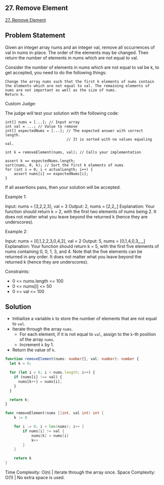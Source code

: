 ## 27. Remove Element

[27. Remove Element](https://leetcode.com/problems/remove-element/)

## Problem Statement

Given an integer array nums and an integer val, remove all occurrences of val in nums in-place. The order of the elements may be changed. Then return the number of elements in nums which are not equal to val.

Consider the number of elements in nums which are not equal to val be k, to get accepted, you need to do the following things:

    Change the array nums such that the first k elements of nums contain the elements which are not equal to val. The remaining elements of nums are not important as well as the size of nums.
    Return k.

Custom Judge:

The judge will test your solution with the following code:

```
int[] nums = [...]; // Input array
int val = ...; // Value to remove
int[] expectedNums = [...]; // The expected answer with correct length.
                            // It is sorted with no values equaling val.

int k = removeElement(nums, val); // Calls your implementation

assert k == expectedNums.length;
sort(nums, 0, k); // Sort the first k elements of nums
for (int i = 0; i < actualLength; i++) {
    assert nums[i] == expectedNums[i];
}
```

If all assertions pass, then your solution will be accepted.

Example 1:

Input: nums = [3,2,2,3], val = 3
Output: 2, nums = [2,2,_,_]
Explanation: Your function should return k = 2, with the first two elements of nums being 2.
It does not matter what you leave beyond the returned k (hence they are underscores).

Example 2:

Input: nums = [0,1,2,2,3,0,4,2], val = 2
Output: 5, nums = [0,1,4,0,3,_,_,_]
Explanation: Your function should return k = 5, with the first five elements of nums containing 0, 0, 1, 3, and 4.
Note that the five elements can be returned in any order.
It does not matter what you leave beyond the returned k (hence they are underscores).

 

Constraints:

- 0 <= nums.length <= 100
- 0 <= nums[i] <= 50
- 0 <= val <= 100

## Solution

- Initiailize a variable `k` to store the number of elements that are not equal to `val`.
- Iterate through the array `nums`.
  - For each element, if it is not equal to `val`, assign to the `k`-th position of the array `nums`.
  - Increment `k` by 1.
- Return the value of `k`.

```ts
function removeElement(nums: number[], val: number): number {
  let k = 0;

  for (let i = 0; i < nums.length; i++) {
    if (nums[i] !== val) {
      nums[k++] = nums[i];
    }
  }

  return k;
}
```

```go
func removeElement(nums []int, val int) int {
	k := 0

	for i := 0; i < len(nums); i++ {
		if nums[i] != val {
			nums[k] = nums[i]
			k++
		}
	}

	return k
}
```

Time Complexity: O(n) | Iterate through the array once.
Space Complexity: O(1) | No extra space is used.
